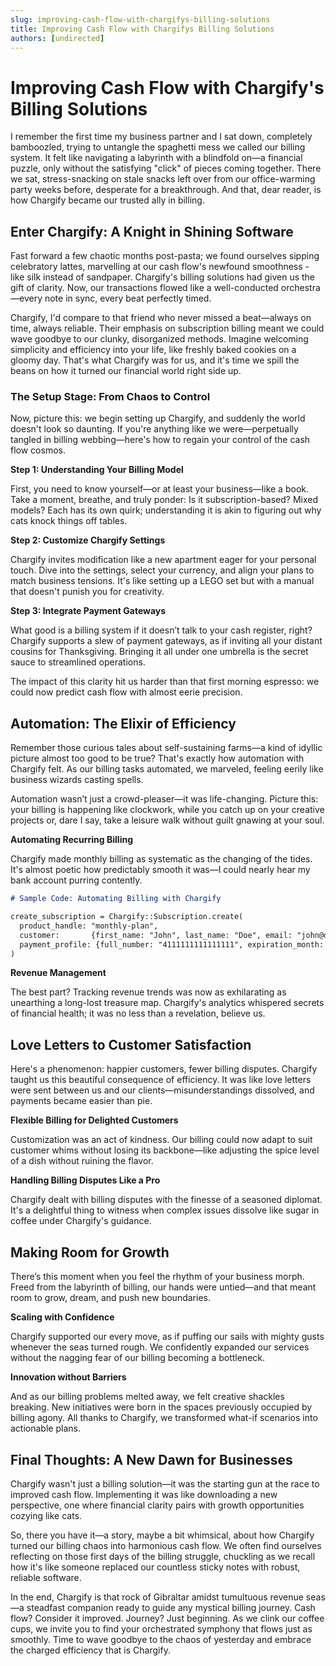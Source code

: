 ```yaml
---
slug: improving-cash-flow-with-chargifys-billing-solutions
title: Improving Cash Flow with Chargifys Billing Solutions
authors: [undirected]
---
```



# Improving Cash Flow with Chargify's Billing Solutions

I remember the first time my business partner and I sat down, completely bamboozled, trying to untangle the spaghetti mess we called our billing system. It felt like navigating a labyrinth with a blindfold on—a financial puzzle, only without the satisfying "click" of pieces coming together. There we sat, stress-snacking on stale snacks left over from our office-warming party weeks before, desperate for a breakthrough. And that, dear reader, is how Chargify became our trusted ally in billing.

## Enter Chargify: A Knight in Shining Software

Fast forward a few chaotic months post-pasta; we found ourselves sipping celebratory lattes, marvelling at our cash flow's newfound smoothness - like silk instead of sandpaper. Chargify's billing solutions had given us the gift of clarity. Now, our transactions flowed like a well-conducted orchestra—every note in sync, every beat perfectly timed.

Chargify, I'd compare to that friend who never missed a beat—always on time, always reliable. Their emphasis on subscription billing meant we could wave goodbye to our clunky, disorganized methods. Imagine welcoming simplicity and efficiency into your life, like freshly baked cookies on a gloomy day. That's what Chargify was for us, and it's time we spill the beans on how it turned our financial world right side up.

### The Setup Stage: From Chaos to Control

Now, picture this: we begin setting up Chargify, and suddenly the world doesn't look so daunting. If you're anything like we were—perpetually tangled in billing webbing—here's how to regain your control of the cash flow cosmos.

**Step 1: Understanding Your Billing Model**

First, you need to know yourself—or at least your business—like a book. Take a moment, breathe, and truly ponder: Is it subscription-based? Mixed models? Each has its own quirk; understanding it is akin to figuring out why cats knock things off tables.

**Step 2: Customize Chargify Settings**

Chargify invites modification like a new apartment eager for your personal touch. Dive into the settings, select your currency, and align your plans to match business tensions. It's like setting up a LEGO set but with a manual that doesn't punish you for creativity.

**Step 3: Integrate Payment Gateways**

What good is a billing system if it doesn’t talk to your cash register, right? Chargify supports a slew of payment gateways, as if inviting all your distant cousins for Thanksgiving. Bringing it all under one umbrella is the secret sauce to streamlined operations.

The impact of this clarity hit us harder than that first morning espresso: we could now predict cash flow with almost eerie precision.

## Automation: The Elixir of Efficiency

Remember those curious tales about self-sustaining farms—a kind of idyllic picture almost too good to be true? That's exactly how automation with Chargify felt. As our billing tasks automated, we marveled, feeling eerily like business wizards casting spells.

Automation wasn’t just a crowd-pleaser—it was life-changing. Picture this: your billing is happening like clockwork, while you catch up on your creative projects or, dare I say, take a leisure walk without guilt gnawing at your soul.

**Automating Recurring Billing**

Chargify made monthly billing as systematic as the changing of the tides. It's almost poetic how predictably smooth it was—I could nearly hear my bank account purring contently.

```markdown
# Sample Code: Automating Billing with Chargify

create_subscription = Chargify::Subscription.create(
  product_handle: "monthly-plan",
  customer:       {first_name: "John", last_name: "Doe", email: "john@doe.com"},
  payment_profile: {full_number: "4111111111111111", expiration_month: "12", expiration_year: "2023"}
)
```

**Revenue Management**

The best part? Tracking revenue trends was now as exhilarating as unearthing a long-lost treasure map. Chargify's analytics whispered secrets of financial health; it was no less than a revelation, believe us.

## Love Letters to Customer Satisfaction

Here's a phenomenon: happier customers, fewer billing disputes. Chargify taught us this beautiful consequence of efficiency. It was like love letters were sent between us and our clients—misunderstandings dissolved, and payments became easier than pie.

**Flexible Billing for Delighted Customers**

Customization was an act of kindness. Our billing could now adapt to suit customer whims without losing its backbone—like adjusting the spice level of a dish without ruining the flavor.

**Handling Billing Disputes Like a Pro**

Chargify dealt with billing disputes with the finesse of a seasoned diplomat. It's a delightful thing to witness when complex issues dissolve like sugar in coffee under Chargify's guidance.

## Making Room for Growth

There’s this moment when you feel the rhythm of your business morph. Freed from the labyrinth of billing, our hands were untied—and that meant room to grow, dream, and push new boundaries.

**Scaling with Confidence**

Chargify supported our every move, as if puffing our sails with mighty gusts whenever the seas turned rough. We confidently expanded our services without the nagging fear of our billing becoming a bottleneck.

**Innovation without Barriers**

And as our billing problems melted away, we felt creative shackles breaking. New initiatives were born in the spaces previously occupied by billing agony. All thanks to Chargify, we transformed what-if scenarios into actionable plans.

## Final Thoughts: A New Dawn for Businesses

Chargify wasn't just a billing solution—it was the starting gun at the race to improved cash flow. Implementing it was like downloading a new perspective, one where financial clarity pairs with growth opportunities cozying like cats.

So, there you have it—a story, maybe a bit whimsical, about how Chargify turned our billing chaos into harmonious cash flow. We often find ourselves reflecting on those first days of the billing struggle, chuckling as we recall how it's like someone replaced our countless sticky notes with robust, reliable software.

In the end, Chargify is that rock of Gibraltar amidst tumultuous revenue seas—a steadfast companion ready to guide any mystical billing journey. Cash flow? Consider it improved. Journey? Just beginning. As we clink our coffee cups, we invite you to find your orchestrated symphony that flows just as smoothly. Time to wave goodbye to the chaos of yesterday and embrace the charged efficiency that is Chargify.